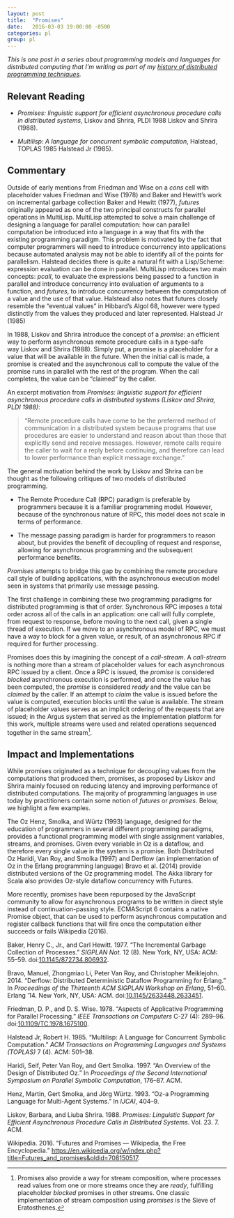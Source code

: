 ```yaml
---
layout: post
title:  "Promises"
date:   2016-03-03 19:00:00 -0500
categories: pl
group: pl
---
```


_This is one post in a series about programming models and languages for distributed computing that I'm writing as part of my [history of distributed programming techniques](https://github.com/cmeiklejohn/PMLDC)._

<h2 id="relevant-reading">Relevant Reading</h2>
<ul>
<li><p><em>Promises: linguistic support for efficient asynchronous procedure calls in distributed systems</em>, Liskov and Shrira, PLDI 1988 <span class="citation">Liskov and Shrira (1988)</span>.</p></li>
<li><p><em>Multilisp: A language for concurrent symbolic computation</em>, Halstead, TOPLAS 1985 <span class="citation">Halstead Jr (1985)</span>.</p></li>
</ul>
<h2 id="commentary">Commentary</h2>
<p>Outside of early mentions from Friedman and Wise on a <em>cons</em> cell with placeholder values <span class="citation">Friedman and Wise (1978)</span> and Baker and Hewitt’s work on incremental garbage collection <span class="citation">Baker and Hewitt (1977)</span>, <em>futures</em> originally appeared as one of the two principal constructs for parallel operations in MultiLisp. MultiLisp attempted to solve a main challenge of designing a language for parallel computation: how can parallel computation be introduced into a language in a way that fits with the existing programming paradigm. This problem is motivated by the fact that computer programmers will need to introduce concurrency into applications because automated analysis may not be able to identify all of the points for parallelism. Halstead decides there is quite a natural fit with a Lisp/Scheme: expression evaluation can be done in parallel. MultiLisp introduces two main concepts: <em>pcall</em>, to evaluate the expressions being passed to a function in parallel and introduce concurrency into evaluation of arguments to a function, and <em>futures</em>, to introduce concurrency between the computation of a value and the use of that value. Halstead also notes that futures closely resemble the “eventual values” in Hibbard’s Algol 68, however were typed distinctly from the values they produced and later represented. <span class="citation">Halstead Jr (1985)</span></p>
<p>In 1988, Liskov and Shrira introduce the concept of a <em>promise</em>: an efficient way to perform asynchronous remote procedure calls in a type-safe way <span class="citation">Liskov and Shrira (1988)</span>. Simply put, a promise is a placeholder for a value that will be available in the future. When the initial call is made, a promise is created and the asynchronous call to compute the value of the promise runs in parallel with the rest of the program. When the call completes, the value can be “claimed“ by the caller.</p>
<p>An excerpt motivation from <em>Promises: linguistic support for efficient asynchronous procedure calls in distributed systems (Liskov and Shrira, PLDI 1988)</em>:</p>
<blockquote>
<p>“Remote procedure calls have come to be the preferred method of communication in a distributed system because programs that use procedures are easier to understand and reason about than those that explicitly send and receive messages. However, remote calls require the caller to wait for a reply before continuing, and therefore can lead to lower performance than explicit message exchange.”</p>
</blockquote>
<p>The general motivation behind the work by Liskov and Shrira can be thought as the following critiques of two models of distributed programming.</p>
<ul>
<li><p>The Remote Procedure Call (RPC) paradigm is preferable by programmers because it is a familiar programming model. However, because of the synchronous nature of RPC, this model does not scale in terms of performance.</p></li>
<li><p>The message passing paradigm is harder for programmers to reason about, but provides the benefit of decoupling of request and response, allowing for asynchronous programming and the subsequent performance benefits.</p></li>
</ul>
<p><em>Promises</em> attempts to bridge this gap by combining the remote procedure call style of building applications, with the asynchronous execution model seen in systems that primarily use message passing.</p>
<p>The first challenge in combining these two programming paradigms for distributed programming is that of order. Synchronous RPC imposes a total order across all of the calls in an application: one call will fully complete, from request to response, before moving to the next call, given a single thread of execution. If we move to an asynchronous model of RPC, we must have a way to block for a given value, or result, of an asynchronous RPC if required for further processing.</p>
<p>Promises does this by imagining the concept of a <em>call-stream</em>. A <em>call-stream</em> is nothing more than a stream of placeholder values for each asynchronous RPC issued by a client. Once a RPC is issued, the <em>promise</em> is considered <em>blocked</em> asynchronous execution is performed, and once the value has been computed, the <em>promise</em> is considered <em>ready</em> and the value can be <em>claimed</em> by the caller. If an attempt to <em>claim</em> the value is issued before the value is computed, execution blocks until the value is available. The stream of placeholder values serves as an implicit ordering of the requests that are issued; in the Argus system that served as the implementation platform for this work, multiple streams were used and related operations sequenced together in the same stream<a href="#fn1" class="footnoteRef" id="fnref1"><sup>1</sup></a>.</p>
<h2 id="impact-and-implementations">Impact and Implementations</h2>
<p>While promises originated as a technique for decoupling values from the computations that produced them, promises, as proposed by Liskov and Shrira mainly focused on reducing latency and improving performance of distributed computations. The majority of programming languages in use today by practitioners contain some notion of <em>futures</em> or <em>promises</em>. Below, we highlight a few examples.</p>
<p>The Oz <span class="citation">Henz, Smolka, and Würtz (1993)</span> language, designed for the education of programmers in several different programming paradigms, provides a functional programming model with single assignment variables, streams, and promises. Given every variable in Oz is a dataflow, and therefore every single value in the system is a promise. Both Distributed Oz <span class="citation">Haridi, Van Roy, and Smolka (1997)</span> and Derflow (an implementation of Oz in the Erlang programming language) <span class="citation">Bravo et al. (2014)</span> provide distributed versions of the Oz programming model. The Akka library for Scala also provides Oz-style dataflow concurrency with Futures.</p>
<p>More recently, promises have been repurposed by the JavaScript community to allow for asynchronous programs to be written in direct style instead of continuation-passing style. ECMAScript 6 contains a native Promise object, that can be used to perform asynchronous computation and register callback functions that will fire once the computation either succeeds or fails <span class="citation">Wikipedia (2016)</span>.</p>
<div id="refs" class="references">
<div id="ref-Baker:1977:IGC:872734.806932">
<p>Baker, Henry C., Jr., and Carl Hewitt. 1977. “The Incremental Garbage Collection of Processes.” <em>SIGPLAN Not.</em> 12 (8). New York, NY, USA: ACM: 55–59. doi:<a href="https://doi.org/10.1145/872734.806932">10.1145/872734.806932</a>.</p>
</div>
<div id="ref-Bravo:2014:DDD:2633448.2633451">
<p>Bravo, Manuel, Zhongmiao Li, Peter Van Roy, and Christopher Meiklejohn. 2014. “Derflow: Distributed Deterministic Dataflow Programming for Erlang.” In <em>Proceedings of the Thirteenth ACM SIGPLAN Workshop on Erlang</em>, 51–60. Erlang ’14. New York, NY, USA: ACM. doi:<a href="https://doi.org/10.1145/2633448.2633451">10.1145/2633448.2633451</a>.</p>
</div>
<div id="ref-1675100">
<p>Friedman, D. P., and D. S. Wise. 1978. “Aspects of Applicative Programming for Parallel Processing.” <em>IEEE Transactions on Computers</em> C-27 (4): 289–96. doi:<a href="https://doi.org/10.1109/TC.1978.1675100">10.1109/TC.1978.1675100</a>.</p>
</div>
<div id="ref-halstead1985multilisp">
<p>Halstead Jr, Robert H. 1985. “Multilisp: A Language for Concurrent Symbolic Computation.” <em>ACM Transactions on Programming Languages and Systems (TOPLAS)</em> 7 (4). ACM: 501–38.</p>
</div>
<div id="ref-haridi1997overview">
<p>Haridi, Seif, Peter Van Roy, and Gert Smolka. 1997. “An Overview of the Design of Distributed Oz.” In <em>Proceedings of the Second International Symposium on Parallel Symbolic Computation</em>, 176–87. ACM.</p>
</div>
<div id="ref-henz1993oz">
<p>Henz, Martin, Gert Smolka, and Jörg Würtz. 1993. “Oz-a Programming Language for Multi-Agent Systems.” In <em>IJCAI</em>, 404–9.</p>
</div>
<div id="ref-liskov1988promises">
<p>Liskov, Barbara, and Liuba Shrira. 1988. <em>Promises: Linguistic Support for Efficient Asynchronous Procedure Calls in Distributed Systems</em>. Vol. 23. 7. ACM.</p>
</div>
<div id="ref-wiki:futures">
<p>Wikipedia. 2016. “Futures and Promises — Wikipedia, the Free Encyclopedia.” <a href="https://en.wikipedia.org/w/index.php?title=Futures_and_promises&amp;oldid=708150517" class="uri">https://en.wikipedia.org/w/index.php?title=Futures_and_promises&amp;oldid=708150517</a>.</p>
</div>
</div>
<div class="footnotes">
<hr />
<ol>
<li id="fn1"><p>Promises also provide a way for stream composition, where processes read values from one or more streams once they are <em>ready</em>, fulfilling placeholder <em>blocked</em> promises in other streams. One classic implementation of stream composition using <em>promises</em> is the Sieve of Eratosthenes.<a href="#fnref1">↩</a></p></li>
</ol>
</div>

